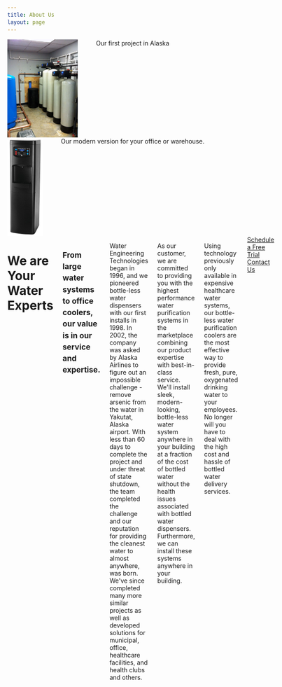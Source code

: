 ```yaml
---
title: About Us
layout: page
---
```

<div class="row">
<div class="large-12 columns">

</div>
</div>


<div class="row spacer">
<div class="large-3 medium-3 small-12 columns text-center">
<div class="row">
<div class="large-12 medium-12 small-6 columns text-center">
<img src="/images/alaska-project.jpg" style="max-height: 225px; width: auto;" alt="Our first big project in Alaska"><br/>
<span class="caption">Our first project in Alaska</span>
</div>
<div class="large-12 medium-12 small-6 columns text-center">
<img src="/images/water-cooler.jpg" style="max-height: 225px; width: auto;" alt="Modern Bottle-less Water System"><br/>
<span class="caption">Our modern version for your office or warehouse.</span>
</div>
</div>





</div>
<div class="large-9 medium-9 small-12 columns">
<h1>We are Your Water Experts</h1>
<h2 class="subheading" style="line-height: 1.25; margin-bottom: 10px;"><small>From large water systems to office coolers, our value is in our service and expertise.</small></h2>

<p>Water Engineering Technologies began in 1996, and we pioneered bottle-less water dispensers with our first installs in 1998. In 2002, the company was asked by Alaska Airlines to figure out an impossible challenge - remove arsenic from the water in Yakutat, Alaska airport. With less than 60 days to complete the project and under threat of state shutdown, the team completed the challenge and our reputation for providing the cleanest water to almost anywhere, was born. We've since completed many more similar projects as well as developed solutions for municipal, office, healthcare facilities, and health clubs and others.</p>

<p>As our customer, we are committed to providing you with the highest performance water purification systems in the marketplace combining our product expertise with best-in-class service. We'll install sleek, modern-looking, bottle-less water system anywhere in your building at a fraction of the cost of bottled water without the health issues associated with bottled water dispensers. Furthermore, we can install these systems anywhere in your building.</p>

<p>Using technology previously only available in expensive healthcare water systems, our bottle-less water purification coolers are the most effective way to provide fresh, pure, oxygenated drinking water to your employees. No longer will you have to deal with the high cost and hassle of bottled water delivery services.</p>

<div class="row spacer">
<div class="large-6 medium-6 small-6 columns text-center">
<a href="/free-trial.html" class="button small">Schedule a Free Trial</a>
</div>
<div class="large-6 medium-6 small-6 columns text-center">
<a href="/free-trial.html" class="button small">Contact Us</a>

</div>
</div>
</div>
</div>
